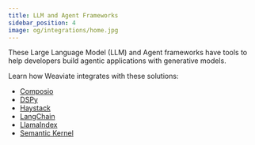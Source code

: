 ```yaml
---
title: LLM and Agent Frameworks
sidebar_position: 4
image: og/integrations/home.jpg
---
```


These Large Language Model (LLM) and Agent frameworks have tools to help developers build agentic applications with generative models.

Learn how Weaviate integrates with these solutions:
* [Composio](/docs/integrations/llm-agent-frameworks/composio/)
* [DSPy](/docs/integrations/llm-agent-frameworks/dspy/)
* [Haystack](/docs/integrations/llm-agent-frameworks/haystack/)
* [LangChain](/docs/integrations/llm-agent-frameworks/langchain/)
* [LlamaIndex](/docs/integrations/llm-agent-frameworks/llamaindex/)
* [Semantic Kernel](/docs/integrations/llm-agent-frameworks/semantic-kernel/)

